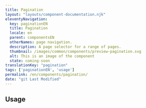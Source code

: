 ```yaml
---
title: Pagination
layout: "layouts/component-documentation.njk"
eleventyNavigation:
  key: paginationEN
  title: Pagination
  locale: en
  parent: componentsEN
  otherNames: page navigation.
  description: A page selector for a range of pages.
  thumbnail: /images/common/components/preview-pagination.svg
  alt: This is an image of the component
  state: coming-soon
translationKey: "pagination"
tags: ['paginationEN', 'usage']
permalink: /en/components/pagination/
date: "git Last Modified"
---
```


## Usage